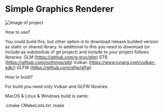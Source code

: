 # Simple Graphics Renderer

![Image of project](https://i.postimg.cc/52B9yHT0/Logo-5.png)

How to use?

You could build this, but other option is to download release builded version as static or shared library.
In additional to this you need to download (or include as submodule of git project) and include to your project follows libraries:
GLM (https://github.com/g-truc/glm)
STB (https://github.com/nothings/stb)
Vulkan (https://www.lunarg.com/vulkan-sdk/)
GLFW (https://github.com/glfw/glfw)

How to build?

For build you need only Vulkan and GLFW libraries.

MacOS & Linux & Windows build is same:

:cmake CMakeLists.txt
:make